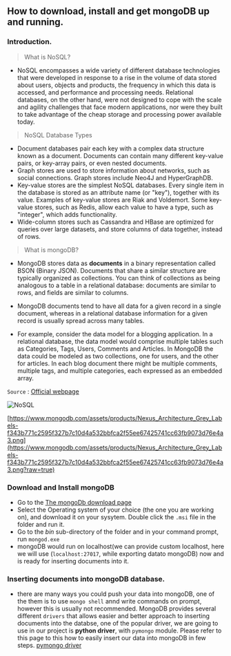 ## How to download, install and get mongoDB up and running.

### Introduction.

> What is NoSQL?

- NoSQL encompasses a wide variety of different database technologies that were developed in response to a rise in the volume 
of data stored about users, objects and products, the frequency in which this data is accessed, and performance and processing 
needs. Relational databases, on the other hand, were not designed to cope with the scale and agility challenges that face 
modern applications, nor were they built to take advantage of the cheap storage and processing power available today.

> NoSQL Database Types

- Document databases pair each key with a complex data structure known as a document. Documents can contain many different 
key-value pairs, or key-array pairs, or even nested documents.
- Graph stores are used to store information about networks, such as social connections. Graph stores include Neo4J and 
HyperGraphDB.
- Key-value stores are the simplest NoSQL databases. Every single item in the database is stored as an attribute name 
(or "key"), together with its value. Examples of key-value stores are Riak and Voldemort. Some key-value stores, 
such as Redis, allow each value to have a type, such as "integer", which adds functionality.
- Wide-column stores such as Cassandra and HBase are optimized for queries over large datasets, and store columns of data 
together, instead of rows.

> What is mongoDB?

- MongoDB stores data as **documents** in a binary representation called BSON (Binary JSON). Documents that share a similar 
structure are typically organized as collections. You can think of collections as being analogous to a table in a relational 
database: documents are similar to rows, and fields are similar to columns.

- MongoDB documents tend to have all data for a given record in a single document, whereas in a relational database 
information for a given record is usually spread across many tables.

- For example, consider the data model for a blogging application. In a relational database, the data model would comprise 
multiple tables such as Categories, Tags, Users, Comments and Articles. In MongoDB the data could be modeled as two 
collections, one for users, and the other for articles. In each blog document there might be multiple comments, multiple 
tags, and multiple categories, each expressed as an embedded array.

`Source` : [Official webpage](https://www.mongodb.com/)


![NoSQL](https://camo.githubusercontent.com/e4a2319a3c7a2e2ee8eceb35d1532ced0114c2ed/68747470733a2f2f7777772e6d6f6e676f64622e636f6d2f6173736574732f70726f64756374732f4e657875735f4172636869746563747572655f477265795f4c6162656c732d663334336237373163323539356633323762376331306434613533326262666361326635356565363734323537343163633633666239303733643736653461332e706e673f7261773d74727565 "NoSQL")

[https://www.mongodb.com/assets/products/Nexus_Architecture_Grey_Labels-f343b771c2595f327b7c10d4a532bbfca2f55ee67425741cc63fb9073d76e4a3.png](https://www.mongodb.com/assets/products/Nexus_Architecture_Grey_Labels-f343b771c2595f327b7c10d4a532bbfca2f55ee67425741cc63fb9073d76e4a3.png?raw=true)

### Download and Install mongoDB

- Go to the [The mongoDb download page](https://www.mongodb.org/downloads?_ga=1.192214248.339442226.1446671659#production)
- Select the Operating system of your choice (the one you are working on), and download it on your sysytem. Double click the `.msi` file in the folder and run it.
- Go to the *bin* sub-directory of the folder and in your command prompt, run `mongod.exe`
- mongoDB would run on localhost(we can provide custom localhost, here we will use (`localhost:27017`, while exporting datato mongoDB) now and is ready for inserting documents into it.


### Inserting documents into mongoDB database.

- there are many ways you could push your data into mongoDB, one of the them is to use `mongo shell` annd write commands on prompt, however this is usually not recommended. MongoDB provides several different  `drivers` that allows easier and better approach to inserting documents into the databse, one of the popular driver, we are going to use in our project is **python driver**, with `pymongo` module. Please refer to this page to this how to easily insert our data into mongoDB in few steps. [pymongo driver](https://github.com/neerajnj10/soccer-analytics-with-python-mongoDB-and-R/blob/master/first.py)
